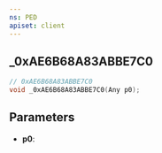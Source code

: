 ```yaml
---
ns: PED
apiset: client
---
```

## _0xAE6B68A83ABBE7C0

```c
// 0xAE6B68A83ABBE7C0
void _0xAE6B68A83ABBE7C0(Any p0);
```


## Parameters
* **p0**:



